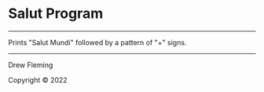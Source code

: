 # Salut Program
--------
Prints "Salut Mundi" followed by a pattern of "+" signs.

--------

Drew Fleming

Copyright © 2022